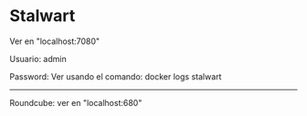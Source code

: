 # Stalwart

Ver en "localhost:7080"

Usuario: admin

Password:  Ver usando el comando:  docker logs stalwart

---------------------------------
Roundcube: ver en "localhost:680"
